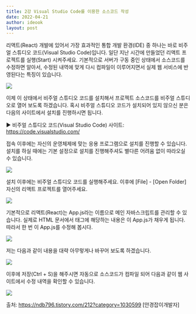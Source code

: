 ```yaml
---
title: 2강 Visual Studio Code를 이용한 소스코드 작성
date: 2022-04-21
author: ideook
layout: post
---
```


리액트(React) 개발에 있어서 가장 효과적인 통합 개발 환경(IDE) 중 하나는 바로 비주얼 스튜디오 코드(Visual Studio Code)입니다. 일단 지난 시간에 만들었던 리액트 프로젝트를 실행(Start) 시켜주세요. 기본적으로 서버가 구동 중인 상태에서 소스코드를 수정하면 알아서, 수정된 내역에 맞게 다시 컴파일이 이루어지면서 실제 웹 서비스에 반영된다는 특징이 있습니다.

![](../../images/2022-04-21-11-21-30.png)

이제 이 상태에서 비주얼 스튜디오 코드를 설치해서 프로젝트 소스코드를 비주얼 스튜디오로 열어 보도록 하겠습니다. 혹시 비주얼 스튜디오 코드가 설치되어 있지 않으신 분은 다음의 사이트에서 설치를 진행하시면 됩니다.

▶ 비주얼 스튜디오 코드(Visual Studio Code) 사이트: https://code.visualstudio.com/

접속 이후에는 자신의 운영체제에 맞는 응용 프로그램으로 설치를 진행할 수 있습니다. 설치를 하실 때에는 기본 설정으로 설치를 진행해주셔도 별다른 어려움 없이 따라오실 수 있습니다.

![](../../images/2022-04-21-11-21-38.png)

설치 이후에는 비주얼 스튜디오 코드를 실행해주세요. 이후에 [File] - [Open Folder] 자신의 리액트 프로젝트를 열어주세요.

![](../../images/2022-04-21-11-21-44.png)

기본적으로 리액트(React)는 App.js라는 이름으로 메인 자바스크립트를 관리할 수 있습니다. 실제로 HTML 문서에서 <body> 태그에 해당하는 내용은 이 App.js가 채우게 됩니다. 따라서 한 번 이 App.js를 수정해 봅시다.

![](../../images/2022-04-21-11-21-49.png)

저는 다음과 같이 내용을 대략 아무렇게나 바꾸어 보도록 하겠습니다.

![](../../images/2022-04-21-11-21-54.png)

이후에 저장(Ctrl + S)을 해주시면 자동으로 소스코드가 컴파일 되어 다음과 같이 웹 사이트에서 수정 내역을 확인할 수 있습니다.

![](../../images/2022-04-21-11-21-59.png)

출처: https://ndb796.tistory.com/212?category=1030599 [안경잡이개발자]
